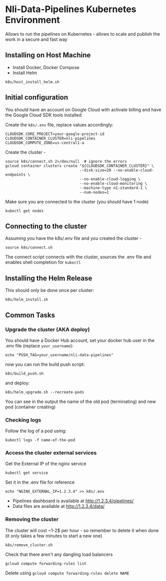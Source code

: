 # Nli-Data-Pipelines Kubernetes Environment

Allows to run the pipelines on Kubernetes - allows to scale and publish the work in a secure and fast way

## Installing on Host Machine

* Install Docker, Docker Compose
* Install Helm
```
k8s/host_install_helm.sh
```

## Initial configuration

You should have an account on Google Cloud with activate billing and have the Google Cloud SDK tools installed

Create the `k8s/.env` file, replace values accordingly:

```
CLOUDSDK_CORE_PROJECT=your-google-project-id
CLOUDSDK_CONTAINER_CLUSTER=nli-pipelines
CLOUDSDK_COMPUTE_ZONE=us-central1-a
```

Create the cluster -

```
source k8s/connect.sh 2>/dev/null  # ignore the errors
gcloud container clusters create "${CLOUDSDK_CONTAINER_CLUSTER}" \
                                 --disk-size=20 --no-enable-cloud-endpoints \
                                 --no-enable-cloud-logging \
                                 --no-enable-cloud-monitoring \
                                 --machine-type n1-standard-1 \
                                 --num-nodes=1
```

Make sure you are connected to the cluster (you should have 1 node)

```
kubectl get nodes
```

## Connecting to the cluster

Assuming you have the k8s/.env file and you created the cluster -

```
source k8s/connect.sh
```

The connect script connects with the cluster, sources the .env file and enables shell completion for `kubectl`

## Installing the Helm Release

This should only be done once per cluster:

```
k8s/helm_install.sh
```

## Common Tasks

### Upgrade the cluster (AKA deploy)

You should have a Docker Hub account, set your docker hub user in the .env file (replace `your_username`):

```
echo "PUSH_TAG=your_username/nli-data-pipelines"
```

now you can run the build push script:

```
k8s/build_push.sh
```

and deploy:

```
k8s/helm_upgrade.sh --recreate-pods
```

You can see in the output the name of the old pod (terminating) and new pod (container creating)

### Checking logs

Follow the log of a pod using:

```
kubectl logs -f name-of-the-pod
```

### Access the cluster external services

Get the External IP of the nginx service

```
kubectl get service
```

Set it in the .env file for reference

```
echo "NGINX_EXTERNAL_IP=1.2.3.4" >> k8s/.env
```

* Pipelines dashboard is available at http://1.2.3.4/pipelines/
* Data files are available at http://1.2.3.4/data/

### Removing the cluster

The cluster will cost ~1-2$ per hour - so remember to delete it when done (it only takes a few minutes to start a new one)

```
k8s/remove_cluster.sh
```

Check that there aren't any dangling load balancers

```
gcloud compute forwarding-rules list
```

Delete using `gcloud compute forwarding-rules delete NAME`

